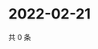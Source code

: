 # 2022-02-21

共 0 条

<!-- BEGIN WEIBO -->
<!-- 最后更新时间 Mon Feb 21 2022 13:11:25 GMT+0800 (China Standard Time) -->

<!-- END WEIBO -->
